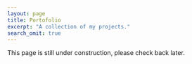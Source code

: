 ```yaml
---
layout: page
title: Portofolio
excerpt: "A collection of my projects."
search_omit: true
---
```


This page is still under construction, please check back later.
